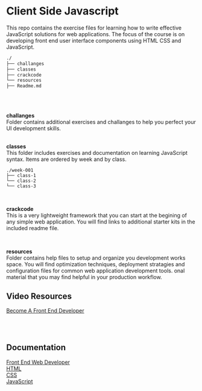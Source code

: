 # Client Side Javascript  
This repo contains the exercise files for learning how to write effective JavaScript solutions for web applications. The focus of the course is on developing front end user interface components using HTML CSS and JavaScript.
 
```bash
./
├── challanges
├── classes
├── crackcode
└── resources
├── Readme.md
```
<br/>
<br/>  

__challanges__  
Folder contains additional exercises and challanges to help you perfect your UI development skills. 
<br/>
<br/>  

__classes__   
This folder includes exercises and documentation on learning JavaScript syntax. Items are ordered by week and by class.  
```bsh
./week-001
├── class-1
└── class-2
└── class-3
```  
 
<br/>  

__crackcode__  
This is a very lightweight framework that you can start at the begining of any simple web application. You will find links to additional starter kits in the included readme file.  

<br/>  

__resources__  
Folder contains help files to setup and organize you development works space. You will find optimization techniques, deployment stratagies and configuration files for common web application development tools.  onal material that you may find helpful in your production workflow.  

## Video Resources  
[Become A Front End Developer](https://www.linkedin.com/learning/paths/become-a-front-end-web-developer?u=2109516)

<br/>
<br/>

## Documentation
[Front End Web Developer](https://developer.mozilla.org/en-US/docs/Learn/Front-end_web_developer)  
[HTML](https://developer.mozilla.org/en-US/docs/Web/HTML)  
[CSS](https://developer.mozilla.org/en-US/docs/Web/CSS)  
[JavaScript](https://developer.mozilla.org/en-US/docs/Web/JavaScript)
